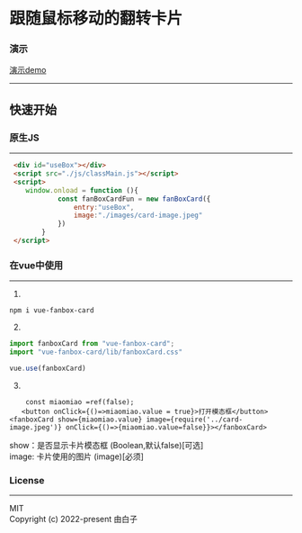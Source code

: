 跟随鼠标移动的翻转卡片
==

### 演示
[演示demo](http://democard.wuhupoo.cn/)
<hr/>


## 快速开始


### 原生JS

<hr/>


```html
 <div id="useBox"></div>
 <script src="./js/classMain.js"></script>
 <script>
    window.onload = function (){
            const fanBoxCardFun = new fanBoxCard({
                entry:"useBox",
                image:"./images/card-image.jpeg"
            })
        }
 </script>
```

### 在vue中使用

<hr/>


1.   <br/>
```npm i vue-fanbox-card```

2.
```js
import fanboxCard from "vue-fanbox-card";
import "vue-fanbox-card/lib/fanboxCard.css"

vue.use(fanboxCard)
```

3.

```vue
    const miaomiao =ref(false);
   <button onClick={()=>miaomiao.value = true}>打开模态框</button>
<fanboxCard show={miaomiao.value} image={require('../card-image.jpeg')} onClick={()=>{miaomiao.value=false}}></fanboxCard>
```

show：是否显示卡片模态框   (Boolean,默认false)[可选]<br/>
image: 卡片使用的图片 (image)[必须]




### License

<Hr/>
MIT
<br/>
Copyright (c) 2022-present 由白子

